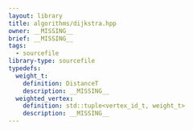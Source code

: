 ```yaml
---
layout: library
title: algorithms/dijkstra.hpp
owner: __MISSING__
brief: __MISSING__
tags:
  - sourcefile
library-type: sourcefile
typedefs:
  weight_t:
    definition: DistanceT
    description: __MISSING__
  weighted_vertex:
    definition: std::tuple<vertex_id_t, weight_t>
    description: __MISSING__
---
```

